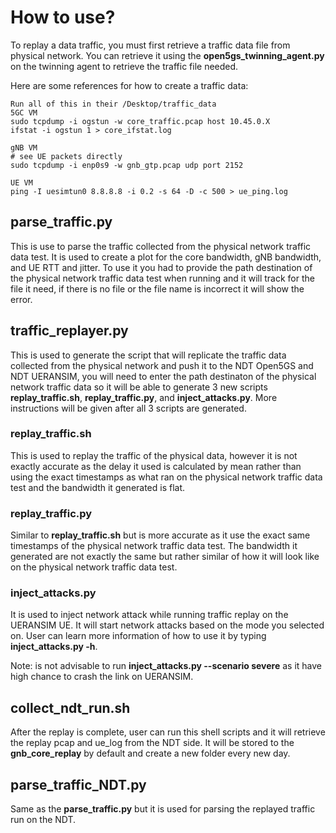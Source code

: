 # How to use?

To replay a data traffic, you must first retrieve a traffic data file from physical network. You can retrieve it using the **open5gs_twinning_agent.py** on the
twinning agent to retrieve the traffic file needed.

Here are some references for how to create a traffic data:

```
Run all of this in their /Desktop/traffic_data
5GC VM
sudo tcpdump -i ogstun -w core_traffic.pcap host 10.45.0.X
ifstat -i ogstun 1 > core_ifstat.log

gNB VM
# see UE packets directly
sudo tcpdump -i enp0s9 -w gnb_gtp.pcap udp port 2152

UE VM
ping -I uesimtun0 8.8.8.8 -i 0.2 -s 64 -D -c 500 > ue_ping.log
```

## parse_traffic.py

This is use to parse the traffic collected from the physical network traffic data test. It is used to create a plot for the core bandwidth, gNB bandwidth, and
UE RTT and jitter. To use it you had to provide the path destination of the physical network traffic data test when running and it will track for the file it
need, if there is no file or the file name is incorrect it will show the error.

## traffic_replayer.py

This is used to generate the script that will replicate the traffic data collected from the physical network and push it to the NDT Open5GS and NDT UERANSIM, you
will need to enter the path destinaton of the physical network traffic data so it will be able to generate 3 new scripts **replay_traffic.sh**, **replay_traffic.py**,
and **inject_attacks.py**. More instructions will be given after all 3 scripts are generated.

### replay_traffic.sh

This is used to replay the traffic of the physical data, however it is not exactly accurate as the delay it used is calculated by mean rather than using the exact
timestamps as what ran on the physical network traffic data test and the bandwidth it generated is flat.

### replay_traffic.py

Similar to **replay_traffic.sh** but is more accurate as it use the exact same timestamps of the physical network traffic data test. The bandwidth it generated are
not exactly the same but rather similar of how it will look like on the physical network traffic data test.

### inject_attacks.py

It is used to inject network attack while running traffic replay on the UERANSIM UE. It will start network attacks based on the mode you selected on. User can learn more information of how to use it by typing **inject_attacks.py -h**.

Note: is not advisable to run **inject_attacks.py --scenario severe** as it have high chance to crash the link on UERANSIM.

## collect_ndt_run.sh

After the replay is complete, user can run this shell scripts and it will retrieve the replay pcap and ue_log from the NDT side. It will be stored to the
**gnb_core_replay** by default and create a new folder every new day.

## parse_traffic_NDT.py

Same as the **parse_traffic.py** but it is used for parsing the replayed traffic run on the NDT.
